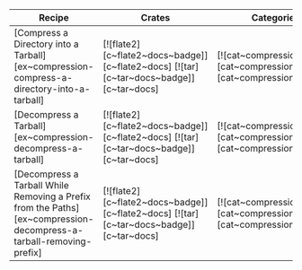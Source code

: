 | Recipe | Crates | Categories |
|--------|--------|------------|
| [Compress a Directory into a Tarball][ex~compression-compress-a-directory-into-a-tarball] | [![flate2][c~flate2~docs~badge]][c~flate2~docs] [![tar][c~tar~docs~badge]][c~tar~docs] | [![cat~compression][cat~compression~badge]][cat~compression] |
| [Decompress a Tarball][ex~compression-decompress-a-tarball] | [![flate2][c~flate2~docs~badge]][c~flate2~docs] [![tar][c~tar~docs~badge]][c~tar~docs] | [![cat~compression][cat~compression~badge]][cat~compression] |
| [Decompress a Tarball While Removing a Prefix from the Paths][ex~compression-decompress-a-tarball-removing-prefix] | [![flate2][c~flate2~docs~badge]][c~flate2~docs] [![tar][c~tar~docs~badge]][c~tar~docs] | [![cat~compression][cat~compression~badge]][cat~compression] |
